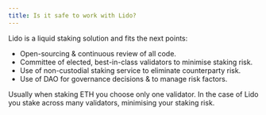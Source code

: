 ```yaml
---
title: Is it safe to work with Lido?
---
```


Lido is a liquid staking solution and fits the next points:

- Open-sourcing & continuous review of all code.
- Committee of elected, best-in-class validators to minimise staking risk.
- Use of non-custodial staking service to eliminate counterparty risk.
- Use of DAO for governance decisions &amp; to manage risk factors.

Usually when staking ETH you choose only one validator. In the case of Lido you stake across many validators, minimising your staking risk.

